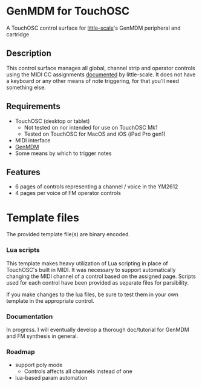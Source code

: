 # GenMDM for TouchOSC

A TouchOSC control surface for [little-scale](https://github.com/little-scale)'s GenMDM peripheral and cartridge

## Description
This control surface manages all global, channel strip and operator controls using the MIDI CC assignments [documented](https://little-scale.com/GENMDM/GENMDM_103/GENMDM_103.txt) by little-scale. It does not have a keyboard or any other means of note triggering, for that you'll need something else.

## Requirements
* TouchOSC (desktop or tablet)
    * Not tested on nor intended for use on TouchOSC Mk1
    * Tested on TouchOSC for MacOS and iOS (iPad Pro gen1)
* MIDI interface
* [GenMDM](https://catskullelectronics.com/collections/sega/products/genmdm)
* Some means by which to trigger notes

## Features
* 6 pages of controls representing a channel / voice in the YM2612
* 4 pages per voice of FM operator controls

# Template files
The provided template file(s) are binary encoded.

### Lua scripts
This template makes heavy utilization of Lua scripting in place of TouchOSC's built in MIDI. It was necessary to support automatically changing the MIDI channel of a control based on the assigned page. Scripts used for each control have been provided as separate files for parsibility.

If you make changes to the lua files, be sure to test them in your own template in the appropriate control.

### Documentation

In progress. I will eventually develop a thorough doc/tutorial for GenMDM and FM synthesis in general.

### Roadmap
* support poly mode
    * Controls affects all channels instead of one
* lua-based param automation